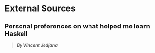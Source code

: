 # External Sources
## Personal preferences on what helped me learn Haskell
> __*By Vincent Jodjana*__
